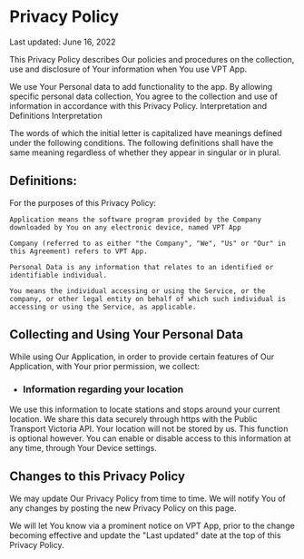 # Privacy Policy

Last updated: June 16, 2022

This Privacy Policy describes Our policies and procedures on the collection, use and disclosure of Your information when You use VPT App.

We use Your Personal data to add functionality to the app. By allowing specific personal data collection, You agree to the collection and use of information in accordance with this Privacy Policy.
Interpretation and Definitions
Interpretation

The words of which the initial letter is capitalized have meanings defined under the following conditions. The following definitions shall have the same meaning regardless of whether they appear in singular or in plural.

## Definitions:

For the purposes of this Privacy Policy:

    Application means the software program provided by the Company downloaded by You on any electronic device, named VPT App

    Company (referred to as either "the Company", "We", "Us" or "Our" in this Agreement) refers to VPT App.

    Personal Data is any information that relates to an identified or identifiable individual.
    
    You means the individual accessing or using the Service, or the company, or other legal entity on behalf of which such individual is accessing or using the Service, as applicable.

## Collecting and Using Your Personal Data

While using Our Application, in order to provide certain features of Our Application, with Your prior permission, we collect:

- ### Information regarding your location

We use this information to locate stations and stops around your current location. 
We share this data securely through https with the Public Transport Victoria API.
Your location will not be stored by us.
This function is optional however.
You can enable or disable access to this information at any time, through Your Device settings.

## Changes to this Privacy Policy

We may update Our Privacy Policy from time to time. We will notify You of any changes by posting the new Privacy Policy on this page.

We will let You know via a prominent notice on VPT App, prior to the change becoming effective and update the "Last updated" date at the top of this Privacy Policy.
